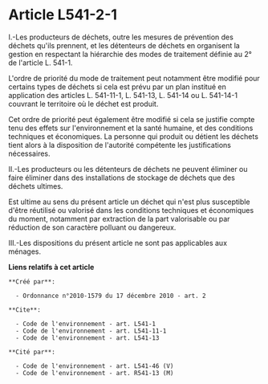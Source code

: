 # Article L541-2-1

I.-Les producteurs de déchets, outre les mesures de prévention des déchets qu'ils prennent, et les détenteurs de déchets en
organisent la gestion en respectant la hiérarchie des modes de traitement définie au 2° de l'article L. 541-1.

L'ordre de priorité du mode de traitement peut notamment être modifié pour certains types de déchets si cela est prévu par un
plan institué en application des articles L. 541-11-1, L. 541-13, L. 541-14 ou L. 541-14-1 couvrant le territoire où le
déchet est produit. 

Cet ordre de priorité peut également être modifié si cela se justifie compte tenu des effets sur l'environnement et la santé
humaine, et des conditions techniques et économiques. La personne qui produit ou détient les déchets tient alors à la
disposition de l'autorité compétente les justifications nécessaires. 

II.-Les producteurs ou les détenteurs de déchets ne peuvent éliminer ou faire éliminer dans des installations de stockage de
déchets que des déchets ultimes. 

Est ultime au sens du présent article un déchet qui n'est plus susceptible d'être réutilisé ou valorisé dans les conditions
techniques et économiques du moment, notamment par extraction de la part valorisable ou par réduction de son caractère
polluant ou dangereux. 

III.-Les dispositions du présent article ne sont pas applicables aux ménages.

**Liens relatifs à cet article**

	**Créé par**:

	  - Ordonnance n°2010-1579 du 17 décembre 2010 - art. 2

	**Cite**:

	  - Code de l'environnement - art. L541-1
	  - Code de l'environnement - art. L541-11-1
	  - Code de l'environnement - art. L541-13

	**Cité par**:

	  - Code de l'environnement - art. L541-46 (V)
	  - Code de l'environnement - art. R541-13 (M)
